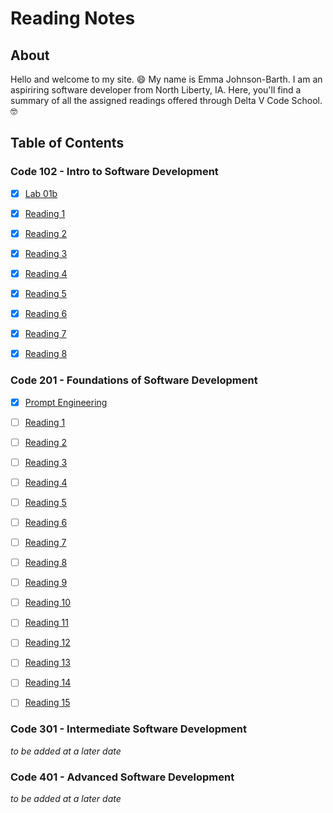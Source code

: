 # Reading Notes

## About

Hello and welcome to my site. :smile: My name is Emma Johnson-Barth. I am an aspiriring software developer from North Liberty, IA. Here, you'll find a summary of all the assigned readings offered through Delta V Code School. :nerd_face:


## Table of Contents

### Code 102 - Intro to Software Development

- [x] [Lab 01b](102/Lab01b.md)

- [x] [Reading 1](102/Read01.md)

- [x] [Reading 2](102/Read02.md)

- [x] [Reading 3](102/Read03.md)

- [x] [Reading 4](102/Read04.md)

- [x] [Reading 5](102/Read05.md)

- [x] [Reading 6](102/Read06.md)

- [x] [Reading 7](102/Read07.md)

- [x] [Reading 8](102/Read08.md)

### Code 201 - Foundations of Software Development

- [x] [Prompt Engineering](201/prompt-engineering.md)

- [ ] [Reading 1](201/201Read01.md)

- [ ] [Reading 2](201/201Read02.md)

- [ ] [Reading 3](201/201Read03.md)

- [ ] [Reading 4](201/201Read04.md)

- [ ] [Reading 5](201/201Read05.md)

- [ ] [Reading 6](201/201Read06.md)

- [ ] [Reading 7](201/201Read07.md)

- [ ] [Reading 8](201/201Read08.md)

- [ ] [Reading 9](201/201Read09.md)

- [ ] [Reading 10](201/201Read10.md)

- [ ] [Reading 11](201/201Read11.md)

- [ ] [Reading 12](201/201Read12.md)

- [ ] [Reading 13](201/201Read13.md)

- [ ] [Reading 14](201/201Read14.md)

- [ ] [Reading 15](201/201Read15.md)

### Code 301 - Intermediate Software Development

*to be added at a later date*

### Code 401 - Advanced Software Development

*to be added at a later date*

